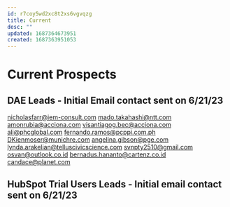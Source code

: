 ```yaml
---
id: r7coy5wd2xc8t2xs6vgvqzg
title: Current
desc: ""
updated: 1687364673951
created: 1687363951053
---
```


# Current Prospects

## DAE Leads - Initial Email contact sent on 6/21/23

nicholasfarr@iem-consult.com
mado.takahashi@ntt.com
amonrubia@acciona.com
visantiagog.bec@acciona.com
ali@phcglobal.com
fernando.ramos@pcppi.com.ph
DKienmoser@munichre.com
angelina.gibson@pge.com
lynda.arakelian@telluscivicscience.com
svnpty2510@gmail.com
osvan@outlook.co.id
bernadus.hananto@cartenz.co.id
candace@planet.com

## HubSpot Trial Users Leads - Initial email contact sent on 6/21/23
